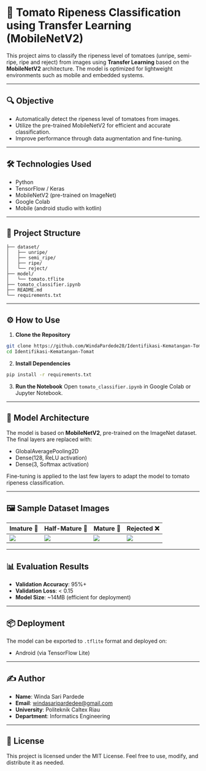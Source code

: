 # 🍅 Tomato Ripeness Classification using Transfer Learning (MobileNetV2)

This project aims to classify the ripeness level of tomatoes (unripe, semi-ripe, ripe and reject) from images using **Transfer Learning** based on the **MobileNetV2** architecture. The model is optimized for lightweight environments such as mobile and embedded systems.

---

## 🔍 Objective

- Automatically detect the ripeness level of tomatoes from images.
- Utilize the pre-trained MobileNetV2 for efficient and accurate classification.
- Improve performance through data augmentation and fine-tuning.

---

## 🛠️ Technologies Used

- Python
- TensorFlow / Keras
- MobileNetV2 (pre-trained on ImageNet)
- Google Colab
- Mobile (android studio with kotlin)

---

## 📁 Project Structure

```plaintext
├── dataset/
│   ├── unripe/
│   ├── semi_ripe/
│   ├── ripe/
│   └── reject/
├── model/
│   └── tomato.tflite
├── tomato_classifier.ipynb
├── README.md
└── requirements.txt
```

---

## ⚙️ How to Use

1. **Clone the Repository**

```bash
git clone https://github.com/WindaPardede28/Identifikasi-Kematangan-Tomat.git
cd Identifikasi-Kematangan-Tomat
```

2. **Install Dependencies**

```bash
pip install -r requirements.txt
```

3. **Run the Notebook**
   Open `tomato_classifier.ipynb` in Google Colab or Jupyter Notebook.

---

## 🧠 Model Architecture

The model is based on **MobileNetV2**, pre-trained on the ImageNet dataset. The final layers are replaced with:

- GlobalAveragePooling2D
- Dense(128, ReLU activation)
- Dense(3, Softmax activation)

Fine-tuning is applied to the last few layers to adapt the model to tomato ripeness classification.

---

## 🖼️ Sample Dataset Images

| Imature 🍏              | Half-Mature 🍊             | Mature 🍅             | Rejected ❌           |
| ----------------------- | -------------------------- | --------------------- | --------------------- |
| ![](image/immature.jpg) | ![](image/half-mature.jpg) | ![](image/mature.jpg) | ![](image/reject.jpg) |

---

## 📊 Evaluation Results

- **Validation Accuracy**: 95%+
- **Validation Loss**: < 0.15
- **Model Size**: ~14MB (efficient for deployment)

---

## 📦 Deployment

The model can be exported to `.tflite` format and deployed on:

- Android (via TensorFlow Lite)

---

## ✍️ Author

- **Name**: Winda Sari Pardede
- **Email**: windasaripardedee@gmail.com
- **University**: Politeknik Caltex Riau
- **Department**: Informatics Engineering

---

## 📄 License

This project is licensed under the MIT License. Feel free to use, modify, and distribute it as needed.
